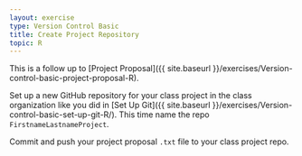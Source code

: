 ```yaml
---
layout: exercise
type: Version Control Basic
title: Create Project Repository
topic: R
---
```


This is a follow up to [Project Proposal]({{ site.baseurl }}/exercises/Version-control-basic-project-proposal-R).

Set up a new GitHub repository for your class project in the class organization like you did in [Set Up Git]({{ site.baseurl }}/exercises/Version-control-basic-set-up-git-R/). This time name the repo `FirstnameLastnameProject`.

Commit and push your project proposal `.txt` file to your class project repo.
